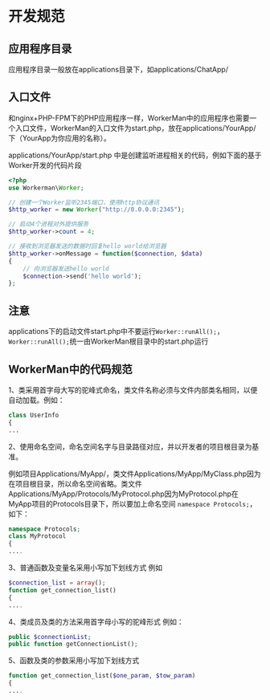 # 开发规范

## 应用程序目录

应用程序目录一般放在applications目录下，如applications/ChatApp/

## 入口文件

和nginx+PHP-FPM下的PHP应用程序一样，WorkerMan中的应用程序也需要一个入口文件，WorkerMan的入口文件为start.php，放在applications/YourApp/下（YourApp为你应用的名称）。

applications/YourApp/start.php 中是创建监听进程相关的代码，例如下面的基于Worker开发的代码片段
```php
<?php
use Workerman\Worker;

// 创建一个Worker监听2345端口，使用http协议通讯
$http_worker = new Worker("http://0.0.0.0:2345");

// 启动4个进程对外提供服务
$http_worker->count = 4;

// 接收到浏览器发送的数据时回复hello world给浏览器
$http_worker->onMessage = function($connection, $data)
{
    // 向浏览器发送hello world
    $connection->send('hello world');
};

```

## 注意
applications下的启动文件start.php中不要运行```Worker::runAll();```，```Worker::runAll();```统一由WorkerMan根目录中的start.php运行

## WorkerMan中的代码规范

1、类采用首字母大写的驼峰式命名，类文件名称必须与文件内部类名相同，以便自动加载。例如：
```php
class UserInfo
{
...
```

2、使用命名空间，命名空间名字与目录路径对应，并以开发者的项目根目录为基准。

例如项目Applications/MyApp/，类文件Applications/MyApp/MyClass.php因为在项目根目录，所以命名空间省略。类文件Applications/MyApp/Protocols/MyProtocol.php因为MyProtocol.php在MyApp项目的Protocols目录下，所以要加上命名空间 ```namespace Protocols;```，如下：
```php
namespace Protocols;
class MyProtocol
{
....
```

3、普通函数及变量名采用小写加下划线方式 例如
```php
$connection_list = array();
function get_connection_list()
{
....
```

4、类成员及类的方法采用首字母小写的驼峰形式 例如：
```php
public $connectionList;
public function getConnectionList();
```

5、函数及类的参数采用小写加下划线方式
```php
function get_connection_list($one_param, $tow_param)
{
....

```






